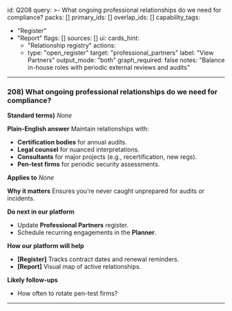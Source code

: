 id: Q208
query: >-
  What ongoing professional relationships do we need for compliance?
packs: []
primary_ids: []
overlap_ids: []
capability_tags:
  - "Register"
  - "Report"
flags: []
sources: []
ui:
  cards_hint:
    - "Relationship registry"
  actions:
    - type: "open_register"
      target: "professional_partners"
      label: "View Partners"
output_mode: "both"
graph_required: false
notes: "Balance in-house roles with periodic external reviews and audits"
---
### 208) What ongoing professional relationships do we need for compliance?

**Standard terms)**
_None_

**Plain-English answer**
Maintain relationships with:
- **Certification bodies** for annual audits.
- **Legal counsel** for nuanced interpretations.
- **Consultants** for major projects (e.g., recertification, new regs).
- **Pen-test firms** for periodic security assessments.

**Applies to**
_None_

**Why it matters**
Ensures you’re never caught unprepared for audits or incidents.

**Do next in our platform**
- Update **Professional Partners** register.
- Schedule recurring engagements in the **Planner**.

**How our platform will help**
- **[Register]** Tracks contract dates and renewal reminders.
- **[Report]** Visual map of active relationships.

**Likely follow-ups**
- How often to rotate pen-test firms?
---